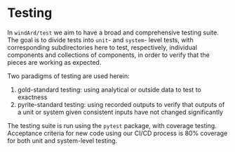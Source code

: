 
# Testing

In `windArd/test` we aim to have a broad and comprehensive testing suite.
The goal is to divide tests into `unit`- and `system`- level tests, with corresponding subdirectories here to test, respectively, individual components and collections of components, in order to verify that the pieces are working as expected.

Two paradigms of testing are used herein:
1) gold-standard testing: using analytical or outside data to test to exactness
2) pyrite-standard testing: using recorded outputs to verify that outputs of a unit or system given consistent inputs have not changed significantly

The testing suite is run using the `pytest` package, with coverage testing.
Acceptance criteria for new code using our CI/CD process is 80% coverage for both unit and system-level testing.
